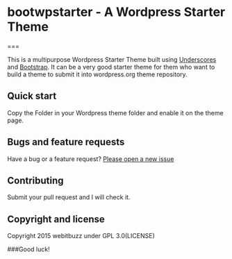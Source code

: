 # bootwpstarter - A Wordpress Starter Theme
===

This is a multipurpose Wordpress Starter Theme built using [Underscores](http://underscores.me) and [Bootstrap](http://getbootstrap.com). It can be a very good starter theme for them who want to build a theme to submit it into wordpress.org theme repository.

## Quick start

Copy the Folder in your Wordpress theme folder and enable it on the theme page. 

## Bugs and feature requests

Have a bug or a feature request? [Please open a new issue](https://github.com/webitbuzz/bootwpstarter/issues)

## Contributing

Submit your pull request and I will check it.

## Copyright and license

Copyright 2015 webitbuzz under GPL 3.0(LICENSE)

###Good luck!
